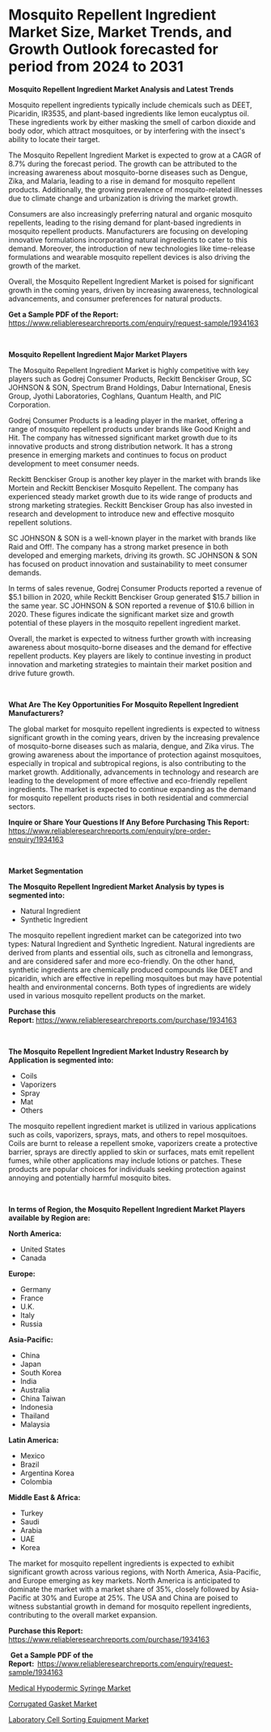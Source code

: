 <p><h1>Mosquito Repellent Ingredient Market Size, Market Trends, and Growth Outlook forecasted for period from 2024 to 2031</h1></p><p><strong>Mosquito Repellent Ingredient Market Analysis and Latest Trends</strong></p>
<p><p>Mosquito repellent ingredients typically include chemicals such as DEET, Picaridin, IR3535, and plant-based ingredients like lemon eucalyptus oil. These ingredients work by either masking the smell of carbon dioxide and body odor, which attract mosquitoes, or by interfering with the insect's ability to locate their target.</p><p>The Mosquito Repellent Ingredient Market is expected to grow at a CAGR of 8.7% during the forecast period. The growth can be attributed to the increasing awareness about mosquito-borne diseases such as Dengue, Zika, and Malaria, leading to a rise in demand for mosquito repellent products. Additionally, the growing prevalence of mosquito-related illnesses due to climate change and urbanization is driving the market growth.</p><p>Consumers are also increasingly preferring natural and organic mosquito repellents, leading to the rising demand for plant-based ingredients in mosquito repellent products. Manufacturers are focusing on developing innovative formulations incorporating natural ingredients to cater to this demand. Moreover, the introduction of new technologies like time-release formulations and wearable mosquito repellent devices is also driving the growth of the market.</p><p>Overall, the Mosquito Repellent Ingredient Market is poised for significant growth in the coming years, driven by increasing awareness, technological advancements, and consumer preferences for natural products.</p></p>
<p><strong>Get a Sample PDF of the Report:&nbsp;</strong> <a href="https://www.reliableresearchreports.com/enquiry/request-sample/1934163">https://www.reliableresearchreports.com/enquiry/request-sample/1934163</a></p>
<p>&nbsp;</p>
<p><strong>Mosquito Repellent Ingredient Major Market Players</strong></p>
<p><p>The Mosquito Repellent Ingredient Market is highly competitive with key players such as Godrej Consumer Products, Reckitt Benckiser Group, SC JOHNSON & SON, Spectrum Brand Holdings, Dabur International, Enesis Group, Jyothi Laboratories, Coghlans, Quantum Health, and PIC Corporation. </p><p>Godrej Consumer Products is a leading player in the market, offering a range of mosquito repellent products under brands like Good Knight and Hit. The company has witnessed significant market growth due to its innovative products and strong distribution network. It has a strong presence in emerging markets and continues to focus on product development to meet consumer needs.</p><p>Reckitt Benckiser Group is another key player in the market with brands like Mortein and Reckitt Benckiser Mosquito Repellent. The company has experienced steady market growth due to its wide range of products and strong marketing strategies. Reckitt Benckiser Group has also invested in research and development to introduce new and effective mosquito repellent solutions.</p><p>SC JOHNSON & SON is a well-known player in the market with brands like Raid and Off!. The company has a strong market presence in both developed and emerging markets, driving its growth. SC JOHNSON & SON has focused on product innovation and sustainability to meet consumer demands.</p><p>In terms of sales revenue, Godrej Consumer Products reported a revenue of $5.1 billion in 2020, while Reckitt Benckiser Group generated $15.7 billion in the same year. SC JOHNSON & SON reported a revenue of $10.6 billion in 2020. These figures indicate the significant market size and growth potential of these players in the mosquito repellent ingredient market. </p><p>Overall, the market is expected to witness further growth with increasing awareness about mosquito-borne diseases and the demand for effective repellent products. Key players are likely to continue investing in product innovation and marketing strategies to maintain their market position and drive future growth.</p></p>
<p>&nbsp;</p>
<p><strong>What Are The Key Opportunities For Mosquito Repellent Ingredient Manufacturers?</strong></p>
<p><p>The global market for mosquito repellent ingredients is expected to witness significant growth in the coming years, driven by the increasing prevalence of mosquito-borne diseases such as malaria, dengue, and Zika virus. The growing awareness about the importance of protection against mosquitoes, especially in tropical and subtropical regions, is also contributing to the market growth. Additionally, advancements in technology and research are leading to the development of more effective and eco-friendly repellent ingredients. The market is expected to continue expanding as the demand for mosquito repellent products rises in both residential and commercial sectors.</p></p>
<p><strong>Inquire or Share Your Questions If Any Before Purchasing This Report:</strong> <a href="https://www.reliableresearchreports.com/enquiry/pre-order-enquiry/1934163">https://www.reliableresearchreports.com/enquiry/pre-order-enquiry/1934163</a></p>
<p>&nbsp;</p>
<p><strong>Market Segmentation</strong></p>
<p><strong>The Mosquito Repellent Ingredient Market Analysis by types is segmented into:</strong></p>
<p><ul><li>Natural Ingredient</li><li>Synthetic Ingredient</li></ul></p>
<p><p>The mosquito repellent ingredient market can be categorized into two types: Natural Ingredient and Synthetic Ingredient. Natural ingredients are derived from plants and essential oils, such as citronella and lemongrass, and are considered safer and more eco-friendly. On the other hand, synthetic ingredients are chemically produced compounds like DEET and picaridin, which are effective in repelling mosquitoes but may have potential health and environmental concerns. Both types of ingredients are widely used in various mosquito repellent products on the market.</p></p>
<p><strong>Purchase this Report:&nbsp;</strong><a href="https://www.reliableresearchreports.com/purchase/1934163">https://www.reliableresearchreports.com/purchase/1934163</a></p>
<p>&nbsp;</p>
<p><strong>The Mosquito Repellent Ingredient Market Industry Research by Application is segmented into:</strong></p>
<p><ul><li>Coils</li><li>Vaporizers</li><li>Spray</li><li>Mat</li><li>Others</li></ul></p>
<p><p>The mosquito repellent ingredient market is utilized in various applications such as coils, vaporizers, sprays, mats, and others to repel mosquitoes. Coils are burnt to release a repellent smoke, vaporizers create a protective barrier, sprays are directly applied to skin or surfaces, mats emit repellent fumes, while other applications may include lotions or patches. These products are popular choices for individuals seeking protection against annoying and potentially harmful mosquito bites.</p></p>
<p>&nbsp;</p>
<p><strong>In terms of Region, the Mosquito Repellent Ingredient Market Players available by Region are:</strong></p>
<p>
    <p> <strong> North America: </strong>
        <ul>
            <li>United States</li>
            <li>Canada</li>
        </ul>
        </p> 
    <p> <strong> Europe: </strong>
        <ul>
            <li>Germany</li>
            <li>France</li>
            <li>U.K.</li>
            <li>Italy</li>
            <li>Russia</li>
        </ul>
        </p> 
    <p> <strong> Asia-Pacific: </strong>
        <ul>
            <li>China</li>
            <li>Japan</li>
            <li>South Korea</li>
            <li>India</li>
            <li>Australia</li>
            <li>China Taiwan</li>
            <li>Indonesia</li>
            <li>Thailand</li>
            <li>Malaysia</li>
        </ul>
        </p> 
    <p> <strong> Latin America: </strong>
        <ul>
            <li>Mexico</li>
            <li>Brazil</li>
            <li>Argentina Korea</li>
            <li>Colombia</li>
        </ul>
        </p> 
    <p> <strong> Middle East & Africa: </strong>
        <ul>
            <li>Turkey</li>
            <li>Saudi</li>
            <li>Arabia</li>
            <li>UAE</li>
            <li>Korea</li>
        </ul>
    </p>
    </p>
<p><p>The market for mosquito repellent ingredients is expected to exhibit significant growth across various regions, with North America, Asia-Pacific, and Europe emerging as key markets. North America is anticipated to dominate the market with a market share of 35%, closely followed by Asia-Pacific at 30% and Europe at 25%. The USA and China are poised to witness substantial growth in demand for mosquito repellent ingredients, contributing to the overall market expansion.</p></p>
<p><strong>Purchase this Report: </strong><a href="https://www.reliableresearchreports.com/purchase/1934163">https://www.reliableresearchreports.com/purchase/1934163</a></p>
<p>&nbsp;<strong>Get a Sample PDF of the Report:&nbsp;&nbsp;</strong><a href="https://www.reliableresearchreports.com/enquiry/request-sample/1934163">https://www.reliableresearchreports.com/enquiry/request-sample/1934163</a></p>
<p><strong></strong></p>
<p><p><a href="https://view.publitas.com/reportprime-1/medical-hypodermic-syringe-market-research-report-unlocks-analysis-on-the-market-financial-status-market-size-and-market-revenue-upto-2030/">Medical Hypodermic Syringe Market</a></p><p><a href="https://github.com/ruddyyedelwadw/Market-Research-Report-List-1/blob/main/corrugated-gasket-market.md">Corrugated Gasket Market</a></p><p><a href="https://view.publitas.com/reportprime-1/laboratory-cell-sorting-equipment-market-with-the-goal-of-estimating-the-market-size-and-future-growth-potential-of-various-market-segments-based-on-component-applications-end-user-and-region/">Laboratory Cell Sorting Equipment Market</a></p></p>